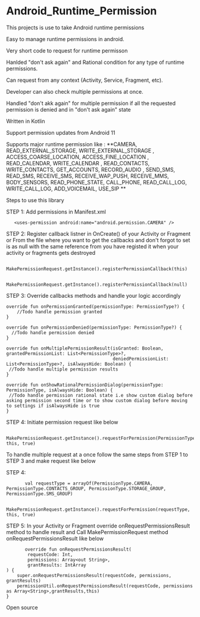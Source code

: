 # Android_Runtime_Permission

This projects is use to take Android runtime permissions

Easy to manage runtime permissions in android.

Very short code to request for runtime permisson 

Hanlded "don't ask again" and Rational condition for any type of runtime permissions.

Can request from any context (Activity, Service, Fragment, etc).

Developer can also check multiple permissions at once. 

Handled "don't akk again" for multiple permission if all the requested permission is denied and in "don't ask again" state

Written in Kotlin 

Support permission updates from Android 11 

Supports major runtime permission like : **CAMERA, READ_EXTERNAL_STORAGE, WRITE_EXTERNAL_STORAGE , ACCESS_COARSE_LOCATION, ACCESS_FINE_LOCATION , READ_CALENDAR, WRITE_CALENDAR , READ_CONTACTS, WRITE_CONTACTS, GET_ACCOUNTS, RECORD_AUDIO , SEND_SMS, READ_SMS, RECEIVE_SMS, RECEIVE_WAP_PUSH, RECEIVE_MMS, BODY_SENSORS, READ_PHONE_STATE, CALL_PHONE, READ_CALL_LOG, WRITE_CALL_LOG, ADD_VOICEMAIL, USE_SIP
**   


Steps to use this library 

STEP 1: Add permissions in Manifest.xml 

       <uses-permission android:name="android.permission.CAMERA" />

STEP 2: Register callback listner in OnCreate() of your Activity or Fragment or From the file where you want to get the callbacks and don't forgot to set is as null 
with the same reference from you have registed it when your activity or fragments gets destroyed

        MakePermissionRequest.getInstance().registerPermissionCallback(this)
 
        MakePermissionRequest.getInstance().registerPermissionCallback(null)   

STEP 3: Override callbacks methods and handle your logic accordingly 


    override fun onPermissionGranted(permissionType: PermissionType?) {
        //Todo handle permission granted
    }

    override fun onPermissionDenied(permissionType: PermissionType?) {
      //Todo handle permission denied
    }

    override fun onMultiplePermissionResult(isGranted: Boolean, grantedPermissionList: List<PermissionType>?,
                                            deniedPermissionList: List<PermissionType>?, isAlwaysHide: Boolean) {
     //Todo handle multiple permission results                                        
    }

    override fun onShowRationalPermissionDialog(permissionType: PermissionType, isAlwaysHide: Boolean) {
     //Todo handle permission rational state i.e show custom dialog before asking permission second time or to show custom dialog before moving to settings if isAlwaysHide is true
    }

STEP 4: Initiate permission request like below 

     MakePermissionRequest.getInstance().requestForPermission(PermissionType.CAMERA, this, true)
 


To handle multiple request at a once follow the same steps from STEP 1 to STEP 3 and make request like below 

 STEP 4:    
           
           val requestType = arrayOf(PermissionType.CAMERA, PermissionType.CONTACTS_GROUP, PermissionType.STORAGE_GROUP, PermissionType.SMS_GROUP)
          
            MakePermissionRequest.getInstance().requestForPermission(requestType, this, true)
         


STEP 5: In your Activity or Fragment override onRequestPermissionsResult method to handle result and Call MakePermissionRequest method onRequestPermissionsResult
        like below
           

           override fun onRequestPermissionsResult(
            requestCode: Int,
            permissions: Array<out String>,
            grantResults: IntArray
    ) {
        super.onRequestPermissionsResult(requestCode, permissions, grantResults)
        permissionUtil.onRequestPermissionsResult(requestCode, permissions as Array<String>,grantResults,this)
    }

Open source
